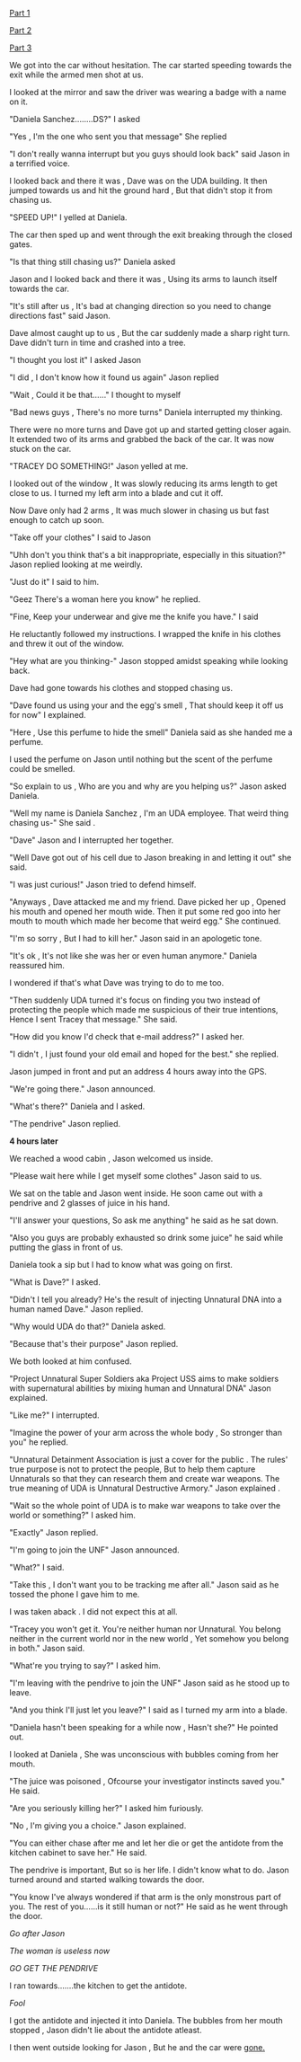 [Part 1](https://www.reddit.com/r/nosleep/s/l40fOkRpDL)

[Part 2](https://www.reddit.com/r/nosleep/s/VUhMgKKeW0)


[Part 3](https://www.reddit.com/r/nosleep/s/9HvMyiaNWc)


We got into the car without hesitation. The car started speeding towards the exit while the armed men shot at us.


I looked at the mirror and saw the driver was wearing a badge with a name on it.


"Daniela Sanchez........DS?" I asked 


"Yes , I'm the one who sent you that message" She replied 


"I don't really wanna interrupt but you guys should look back" said Jason in a terrified voice.


I looked back and there it was , Dave was on the UDA building. It then jumped towards us and hit the ground hard , But that didn't stop it from chasing us.


"SPEED UP!" I yelled at Daniela.


The car then sped up and went through the exit breaking through the closed gates.


"Is that thing still chasing us?" Daniela asked 


Jason and I looked back and there it was , Using its arms to launch itself towards the car.


"It's still after us , It's bad at changing direction so you need to change directions fast" said Jason.


Dave almost caught up to us , But the car suddenly made a sharp right turn. Dave didn't turn in time and crashed into a tree.


"I thought you lost it" I asked Jason


"I did , I don't know how it found us again" Jason replied


"Wait , Could it be that......" I thought to myself


"Bad news guys , There's no more turns" Daniela interrupted my thinking. 


There were no more turns and Dave got up and started getting closer again. It extended two of its arms and grabbed the back of the car. It was now stuck on the car.


"TRACEY DO SOMETHING!" Jason yelled at me.


I looked out of the window , It was slowly reducing its arms length to get close to us. I turned my left arm into a blade and cut it off.


Now Dave only had 2 arms , It was much slower in chasing us but fast enough to catch up soon.


"Take off your clothes" I said to Jason 


"Uhh don't you think that's a bit inappropriate, especially in this situation?" Jason replied looking at me weirdly.


"Just do it" I said to him.


"Geez There's a woman here you know" he replied.


"Fine, Keep your underwear and give me the knife you have." I said 


He reluctantly followed my instructions. I wrapped the knife in his clothes and threw it out of the window.


"Hey what are you thinking-" Jason stopped amidst speaking while looking back.


Dave had gone towards his clothes and stopped chasing us.


"Dave found us using your and the egg's smell , That should keep it off us for now" I explained.


"Here , Use this perfume to hide the smell" Daniela said as she handed me a perfume.


I used the perfume on Jason until nothing but the scent of the perfume could be smelled.


"So explain to us , Who are you and why are you helping us?" Jason asked Daniela.


"Well my name is Daniela Sanchez , I'm an UDA employee. That weird thing chasing us-" She said .


"Dave" Jason and I interrupted her together.


"Well Dave got out of his cell due to Jason breaking in and letting it out" she said.


"I was just curious!" Jason tried to defend himself.


"Anyways , Dave attacked me and my friend. Dave picked her up , Opened his mouth and opened her mouth wide. Then it put some red goo into her mouth to mouth which made her become that weird egg." She continued.


"I'm so sorry , But I had to kill her." Jason said in an apologetic tone.


"It's ok , It's not like she was her or even human anymore." Daniela reassured him.


I wondered if that's what Dave was trying to do to me too.


"Then suddenly UDA turned it's focus on finding you two instead of protecting the people which made me suspicious of their true intentions, Hence I sent Tracey that message."  She said.


"How did you know I'd check that e-mail address?" I asked her.


"I didn't , I just found your old email and hoped for the best." she replied.


Jason jumped in front and put an address 4 hours away into the GPS.


"We're going there." Jason announced.


"What's there?" Daniela and I asked.


"The pendrive" Jason replied.


**4 hours later**


We reached a wood cabin , Jason welcomed us inside.


"Please wait here while I get myself some clothes" Jason said to us.


We sat on the table and Jason went inside. He soon came out with a pendrive and 2 glasses of juice in his hand.


"I'll answer your questions, So ask me anything" he said as he sat down.


"Also you guys are probably exhausted so drink some juice" he said while putting the glass in front of us.


Daniela took a sip but I had to know what was going on first.


"What is Dave?" I asked.


"Didn't I tell you already? He's the result of injecting Unnatural DNA into a human named Dave." Jason replied.


"Why would UDA do that?" Daniela asked.


"Because that's their purpose" Jason replied.


We both looked at him confused.


"Project Unnatural Super Soldiers aka Project USS aims to make soldiers with supernatural abilities by mixing human and Unnatural DNA" Jason explained.


"Like me?" I interrupted.


"Imagine the power of your arm across the whole body , So stronger than you" he replied.


"Unnatural Detainment Association is just a cover for the public . The rules' true purpose is not to protect the people, But to help them capture Unnaturals so that they can research them and create war weapons. The true meaning of UDA is Unnatural Destructive Armory." Jason explained .


"Wait so the whole point of UDA is to make war weapons to take over the world or something?" I asked him.


"Exactly" Jason replied.


"I'm going to join the UNF" Jason announced.


"What?" I said.


"Take this , I don't want you to be tracking me after all." Jason said as he tossed the phone I gave him to me.


I was taken aback . I did not expect this at all.


"Tracey you won't get it. You're neither human nor Unnatural. You belong neither in the current world nor in the new world , Yet somehow you belong in both." Jason said.


"What're you trying to say?" I asked him.


"I'm leaving with the pendrive to join the UNF" Jason said as he stood up to leave.


"And you think I'll just let you leave?" I said as I turned my arm into a blade.


"Daniela hasn't been speaking for a while now , Hasn't she?" He pointed out.


I looked at Daniela , She was unconscious with bubbles coming from her mouth.


"The juice was poisoned , Ofcourse your investigator instincts saved you." He said.


"Are you seriously killing her?" I asked him furiously.


"No , I'm giving you a choice." Jason explained.


"You can either chase after me and let her die or get the antidote from the kitchen cabinet to save her." He said.


The pendrive is important, But so is her life. I didn't know what to do. Jason turned around and started walking towards the door.


"You know I've always wondered if that arm is the only monstrous part of you. The rest of you......is it still human or not?" He said as he went through the door.


*Go after Jason*


*The woman is useless now*


*GO GET THE PENDRIVE*


I ran towards.......the kitchen to get the antidote.


*Fool*


I got the antidote and injected it into Daniela. The bubbles from her mouth stopped , Jason didn't lie about the antidote atleast.


I then went outside looking for Jason , But he and the car were [gone.](https://www.reddit.com/r/UnnaturalUniverse/s/qJ3z3xCq0i)




